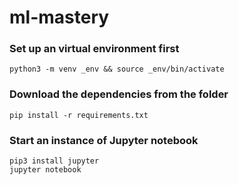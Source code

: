 # ml-mastery

### Set up an virtual environment first

```
python3 -m venv _env && source _env/bin/activate
```

### Download the dependencies from the folder

```
pip install -r requirements.txt
```

### Start an instance of Jupyter notebook
```
pip3 install jupyter
jupyter notebook
```
